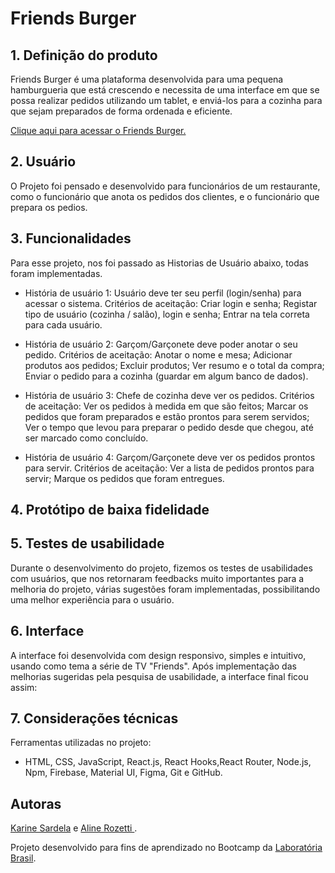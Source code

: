 # Friends Burger


## 1. Definição do produto
Friends Burger é uma plataforma desenvolvida para uma pequena hamburgueria que está crescendo e necessita de uma interface em que se possa realizar pedidos utilizando um tablet, e enviá-los para a cozinha para que sejam preparados de forma ordenada e eficiente.

 [Clique aqui para acessar o Friends Burger.](https://burger-queen-sap004.web.app/)

## 2. Usuário

O Projeto foi pensado e desenvolvido para funcionários de um restaurante, como o funcionário que anota os pedidos dos clientes, e o funcionário que prepara os pedios. 

## 3. Funcionalidades
Para esse projeto, nos foi passado as Historias de Usuário abaixo, todas foram implementadas.
* História de usuário 1: Usuário deve ter seu perfil (login/senha) para acessar o sistema.
Critérios de aceitação: Criar login e senha;
Registar tipo de usuário (cozinha / salão), login e senha;
Entrar na tela correta para cada usuário.

* História de usuário 2: Garçom/Garçonete deve poder anotar o seu pedido. Critérios de aceitação: Anotar o nome e mesa;
Adicionar produtos aos pedidos; 
Excluir produtos; 
Ver resumo e o total da compra; 
Enviar o pedido para a cozinha (guardar em algum banco de dados).

* História de usuário 3: Chefe de cozinha deve ver os pedidos. Critérios de aceitação:
Ver os pedidos à medida em que são feitos;
Marcar os pedidos que foram preparados e estão prontos para serem servidos;
Ver o tempo que levou para preparar o pedido desde que chegou, até ser marcado como concluído.

* História de usuário 4: Garçom/Garçonete deve ver os pedidos prontos para servir. Critérios de aceitação: 
Ver a lista de pedidos prontos para servir;
Marque os pedidos que foram entregues.


## 4. Protótipo de baixa fidelidade 

## 5. Testes de usabilidade
Durante o desenvolvimento do projeto, fizemos os testes de usabilidades com usuários, que nos retornaram feedbacks muito importantes para a melhoria do projeto, várias sugestões foram implementadas, possibilitando uma melhor experiência para o usuário.

## 6. Interface
A interface foi desenvolvida com design responsivo, simples e intuitivo, usando como  tema a série de TV "Friends".
Após implementação das melhorias sugeridas pela pesquisa de usabilidade, a interface final ficou assim:

## 7. Considerações técnicas

Ferramentas utilizadas no projeto:

* HTML, CSS, JavaScript, React.js, React Hooks,React Router, Node.js, Npm, Firebase, Material UI, Figma, Git e GitHub.

## Autoras

[Karine Sardela](https://github.com/kfsardela) e [Aline Rozetti ](https://github.com/alinerozetti).

Projeto desenvolvido para fins de aprendizado no Bootcamp da [Laboratória Brasil](https://www.laboratoria.la/br). 



